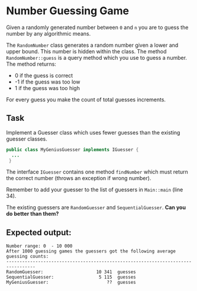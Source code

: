 # Number Guessing Game
Given a randomly generated number between ``0`` and ``n`` you are to guess the number by any algorithmic means.

The ``RandomNumber`` class generates a random number given a lower and upper bound. This number is hidden within the class.
The method ``RandomNumber::guess`` is a query method which you use to guess a number. The method returns:
 * 0 if the guess is correct
 * -1 if the guess was too low
 * 1 if the guess was too high

For every guess you make the count of total guesses increments. 

## Task
Implement a Guesser class which uses fewer guesses than the existing guesser classes. 
```java
public class MyGeniusGuesser implements IGuesser {
  ...
 }
 ```
 The interface ``IGuesser`` contains one method ``findNumber`` which must return the correct number (throws an exception if wrong number).
 
 Remember to add your guesser to the list of guessers in ``Main::main`` (line 34).
 
 The existing guessers are ``RandomGuesser`` and ``SequentialGuesser``. **Can you do better than them?**
 
 ## Expected output:
 ```
Number range: 0  - 10 000 
After 1000 guessing games the guessers got the following average guessing counts:
---------------------------------------------------------------------------------
RandomGuesser:                    10 341  guesses
SequentialGuesser:                 5 115  guesses
MyGeniusGuesser:                      ??  guesses
```

